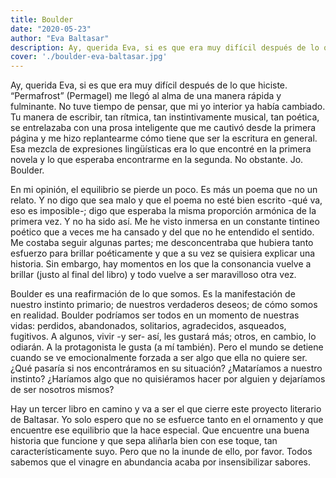 ```yaml
---
title: Boulder
date: "2020-05-23"
author: "Eva Baltasar"
description: Ay, querida Eva, si es que era muy difícil después de lo que hiciste. Permafrost (Permagel) me llegó al alma de una manera rápida y fulminante. No tuve tiempo de pensar, que mi yo interior ya había cambiado.
cover: './boulder-eva-baltasar.jpg'
---
```


Ay, querida Eva, si es que era muy difícil después de lo que hiciste. “Permafrost” (Permagel) me llegó al alma de una manera rápida y fulminante. No tuve tiempo de pensar, que mi yo interior ya había cambiado. Tu manera de escribir, tan rítmica, tan instintivamente musical, tan poética, se entrelazaba con una prosa inteligente que me cautivó desde la primera página y me hizo replantearme cómo tiene que ser la escritura en general. Esa mezcla de expresiones lingüísticas era lo que encontré en la primera novela y lo que esperaba encontrarme en la segunda.
No obstante. Jo. Boulder.

En mi opinión, el equilibrio se pierde un poco. Es más un poema que no un relato. Y no digo que sea malo y que el poema no esté bien escrito -qué va, eso es imposible-; digo que esperaba la misma proporción armónica de la primera vez. Y no ha sido así. Me he visto inmersa en un constante tintineo poético que a veces me ha cansado y del que no he entendido el sentido. Me costaba seguir algunas partes; me desconcentraba que hubiera tanto esfuerzo para brillar poéticamente y que a su vez se quisiera explicar una historia. Sin embargo, hay momentos en los que la consonancia vuelve a brillar (justo al final del libro) y todo vuelve a ser maravilloso otra vez.

Boulder es una reafirmación de lo que somos. Es la manifestación de nuestro instinto primario; de nuestros verdaderos deseos; de cómo somos en realidad. Boulder podríamos ser todos en un momento de nuestras vidas: perdidos, abandonados, solitarios, agradecidos, asqueados, fugitivos. A algunos, vivir -y ser- así, les gustará más; otros, en cambio, lo odiarán.
A la protagonista le gusta (a mí también). Pero el mundo se detiene cuando se ve emocionalmente forzada a ser algo que ella no quiere ser. ¿Qué pasaría si nos encontráramos en su situación? ¿Mataríamos a nuestro instinto? ¿Haríamos algo que no quisiéramos hacer por alguien y dejaríamos de ser nosotros mismos?

Hay un tercer libro en camino y va a ser el que cierre este proyecto literario de Baltasar. Yo solo espero que no se esfuerce tanto en el ornamento y que encuentre ese equilibrio que la hace especial. Que encuentre una buena historia que funcione y que sepa aliñarla bien con ese toque, tan característicamente suyo. Pero que no la inunde de ello, por favor. Todos sabemos que el vinagre en abundancia acaba por insensibilizar sabores.
